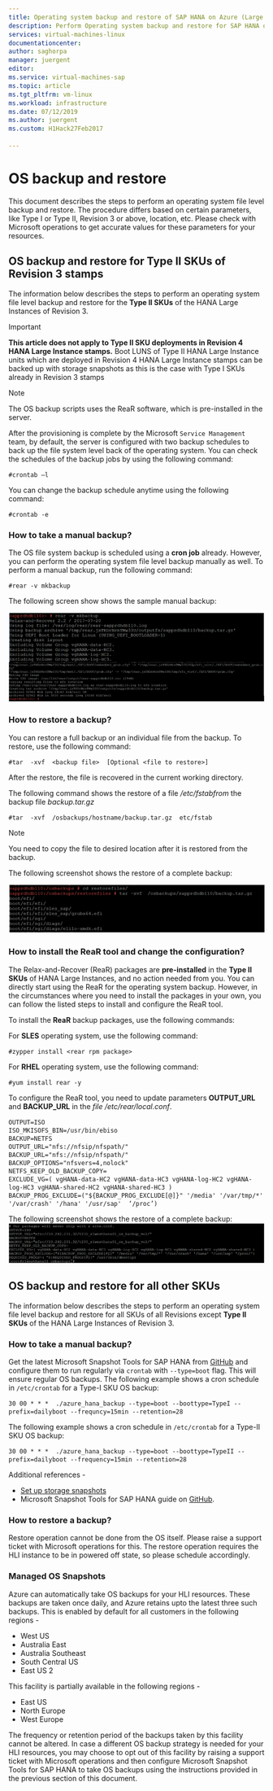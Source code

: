 ```yaml
---
title: Operating system backup and restore of SAP HANA on Azure (Large Instances) | Microsoft Docs
description: Perform Operating system backup and restore for SAP HANA on Azure (Large Instances)
services: virtual-machines-linux
documentationcenter:
author: saghorpa
manager: juergent
editor:
ms.service: virtual-machines-sap
ms.topic: article
ms.tgt_pltfrm: vm-linux
ms.workload: infrastructure
ms.date: 07/12/2019
ms.author: juergent
ms.custom: H1Hack27Feb2017

---
```

# OS backup and restore

This document describes the steps to perform an operating system file level backup and restore. The procedure differs based on certain parameters, like Type I or Type II, Revision 3 or above, location, etc. Please check with Microsoft operations to get accurate values for these parameters for your resources.

## OS backup and restore for Type II SKUs of Revision 3 stamps

The information below describes the steps to perform an operating system file level backup and restore for the **Type II  SKUs** of the HANA Large Instances of Revision 3.

>[!Important]
> **This article does not apply to Type II SKU deployments in Revision 4 HANA Large Instance stamps.** Boot LUNS of Type II HANA Large Instance units which are deployed in Revision 4 HANA Large Instance stamps can be backed up with storage snapshots as this is the case with Type I SKUs already in Revision 3 stamps


>[!NOTE]
>The OS backup scripts uses the ReaR software, which is pre-installed in the server.  

After the provisioning is complete by the Microsoft `Service Management` team, by default, the server is configured with two backup schedules to back up the file system level back of the operating system. You can check the schedules of the backup jobs by using the following command:
```
#crontab –l
```
You can change the backup schedule anytime using the following command:
```
#crontab -e
```
### How to take a manual backup?

The OS file system backup is scheduled using a **cron job** already. However, you can perform the operating system file level backup manually as well. To perform a manual backup, run the following command:

```
#rear -v mkbackup
```
The following screen show shows the sample manual backup:

![how](media/HowToHLI/OSBackupTypeIISKUs/HowtoTakeManualBackup.PNG)


### How to restore a backup?

You can restore a full backup or an individual file from the backup. To restore, use the following command:

```
#tar  -xvf  <backup file>  [Optional <file to restore>]
```
After the restore, the file is recovered in the current working directory.

The following command shows the restore of a file */etc/fstabfrom* the backup file *backup.tar.gz*
```
#tar  -xvf  /osbackups/hostname/backup.tar.gz  etc/fstab 
```
>[!NOTE] 
>You need to copy the file to desired location after it is restored from the backup.

The following screenshot shows the restore of a complete backup:

![Screenshot shows a command prompt window with the restore.](media/HowToHLI/OSBackupTypeIISKUs/HowtoRestoreaBackup.PNG)

### How to install the ReaR tool and change the configuration? 

The Relax-and-Recover (ReaR) packages are **pre-installed** in the **Type II SKUs** of HANA Large Instances, and no action needed from you. You can directly start using the ReaR for the operating system backup.
However, in the circumstances where you need to install the packages in your own, you can follow the listed steps to install and configure the ReaR tool.

To install the **ReaR** backup packages, use the following commands:

For **SLES** operating system, use the following command:
```
#zypper install <rear rpm package>
```
For **RHEL** operating system, use the following command: 
```
#yum install rear -y
```
To configure the ReaR tool, you need to update parameters **OUTPUT_URL**  and **BACKUP_URL**  in the *file /etc/rear/local.conf*.
```
OUTPUT=ISO
ISO_MKISOFS_BIN=/usr/bin/ebiso
BACKUP=NETFS
OUTPUT_URL="nfs://nfsip/nfspath/"
BACKUP_URL="nfs://nfsip/nfspath/"
BACKUP_OPTIONS="nfsvers=4,nolock"
NETFS_KEEP_OLD_BACKUP_COPY=
EXCLUDE_VG=( vgHANA-data-HC2 vgHANA-data-HC3 vgHANA-log-HC2 vgHANA-log-HC3 vgHANA-shared-HC2 vgHANA-shared-HC3 )
BACKUP_PROG_EXCLUDE=("${BACKUP_PROG_EXCLUDE[@]}" '/media' '/var/tmp/*' '/var/crash' '/hana' '/usr/sap'  ‘/proc’)
```

The following screenshot shows the restore of a complete backup:
![Screenshot shows a command prompt window with the restore using the ReaR tool.](media/HowToHLI/OSBackupTypeIISKUs/RearToolConfiguration.PNG)


## OS backup and restore for all other SKUs

The information below describes the steps to perform an operating system file level backup and restore for all SKUs of all Revisions except **Type II  SKUs** of the HANA Large Instances of Revision 3.

### How to take a manual backup?

Get the latest Microsoft Snapshot Tools for SAP HANA from [GitHub](https://github.com/Azure/hana-large-instances-self-service-scripts/blob/master/latest/release.md) and configure them to run regularly via `crontab` with `--type=boot` flag. This will ensure regular OS backups. The following example shows a cron schedule in `/etc/crontab` for a Type-I SKU OS backup:

```
30 00 * * *  ./azure_hana_backup --type=boot --boottype=TypeI --prefix=dailyboot --frequncy=15min --retention=28
```

The following example shows a cron schedule in `/etc/crontab` for a Type-II SKU OS backup:

```
30 00 * * *  ./azure_hana_backup --type=boot --boottype=TypeII --prefix=dailyboot --frequency=15min --retention=28
```

Additional references -
- [Set up storage snapshots](https://docs.microsoft.com/en-us/azure/virtual-machines/workloads/sap/hana-backup-restore#set-up-storage-snapshots)
- Microsoft Snapshot Tools for SAP HANA guide on [GitHub](https://github.com/Azure/hana-large-instances-self-service-scripts/blob/master/latest/release.md).

### How to restore a backup?

Restore operation cannot be done from the OS itself. Please raise a support ticket with Microsoft operations for this. The restore operation requires the HLI instance to be in powered off state, so please schedule accordingly.

### Managed OS Snapshots

Azure can automatically take OS backups for your HLI resources. These backups are taken once daily, and Azure retains upto the latest three such backups. This is enabled by default for all customers in the following regions -
- West US
- Australia East
- Australia Southeast
- South Central US
- East US 2

This facility is partially available in the following regions -
- East US
- North Europe
- West Europe

The frequency or retention period of the backups taken by this facility cannot be altered. In case a different OS backup strategy is needed for your HLI resources, you may choose to opt out of this facility by raising a support ticket with Microsoft operations and then configure Microsoft Snapshot Tools for SAP HANA to take OS backups using the instructions provided in the previous section of this document.
